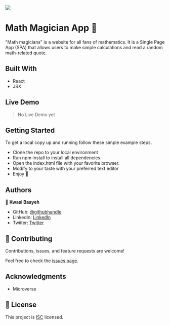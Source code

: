 ![](https://img.shields.io/badge/Microverse-blueviolet)

# Math Magician App 🧮
 "Math magicians" is a website for all fans of mathematics. It is a Single Page App (SPA) that allows users to make simple calculations and read a random math-related quote.


## Built With

- React
- JSX


## Live Demo
> No Live Demo yet


## Getting Started

To get a local copy up and running follow these simple example steps.

- Clone the repo to your local environment
- Run npm install to install all dependencies
- Open the index.html file with your favorite browser.
- Modify to your taste with your preferred text editor
- Enjoy :hugs:

## Authors

👤 **Kwasi Baayeh**

- GitHub: [@githubhandle](https://github.com/Baayeh)
- LinkedIn: [LinkedIn](https://linkedin.com/in/kabaayeh)
- Twiiter: [Twitter](https://twitter.com/Cest_Baayeh)


## 🤝 Contributing

Contributions, issues, and feature requests are welcome!

Feel free to check the [issues page](../../issues/).

## Acknowledgments

- Microverse

## 📝 License

This project is [ISC](https://en.wikipedia.org/wiki/ISC_license) licensed.
